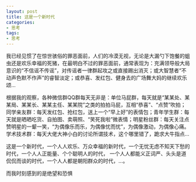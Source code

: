 ```yaml
---
layout: post
title: 这是一个新时代
categories:
- 思考
tags:
- 思考
---
```


我已经见惯了在惊世骇俗的罪恶面前，人们的冷漠无视，无论是大漏勺下饱餐的蛆虫还是欢乐幸福的死猪，在最明白不过的罪恶面前，通常表现为：充满领导般大局意识的“不信谣不传谣”，对传谣者一律群起攻之或直接踢出消灭；或大智慧者“不动声色默不作声”的睿智淡定；或恭喜、发红包、健身去的广场舞大妈的继续欢乐颂...
<!--more-->

根据我的观察，各种微信群QQ群每天无非是：单位马屁群，每天就是“某某处、某某局、某某长、某某主任、某某院”之类的拍拍马屁，互相“恭喜”、“点赞”吹拍；同学亲友群：每天发红包、抢红包，送上一个“早上好”的表情包；青年学生群：每天就是晒晒吃货、自拍图、卖萌照、“笑死我啦”微表情；明星粉丝群：每天关注点赞明星的一颦一笑，“为偶像乐而乐，为偶像忧而忧”，为偶像激动，为偶像心痛。学术技术群：每天大佬大神小白的讨论所谓技术，这个哪里错了，跪求大牛指点...

这是一个新时代，一个人人欢乐、万众幸福的新时代，一个无忧无虑不知天下愁的时代，一个人人正能量、个个聪明人的时代， 一个人人都能义正词严、头头是道侃侃而谈的时代，一个人人都是朝阳群众的时代，...。

而我时刻感到的是绝望和恐惧